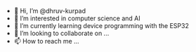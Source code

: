 - 👋 Hi, I’m @dhruv-kurpad
- 👀 I’m interested in computer science and AI
- 🌱 I’m currently learning device programming with the ESP32
- 💞️ I’m looking to collaborate on ...
- 📫 How to reach me ...

<!---
dhruv-kurpad/dhruv-kurpad is a ✨ special ✨ repository because its `README.md` (this file) appears on your GitHub profile.
You can click the Preview link to take a look at your changes.
--->
